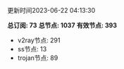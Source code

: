 更新时间2023-06-22 04:13:30

**总订阅: 73**
**总节点: 1037**
**有效节点: 393**
- v2ray节点: 291
- ss节点: 13
- trojan节点: 89
